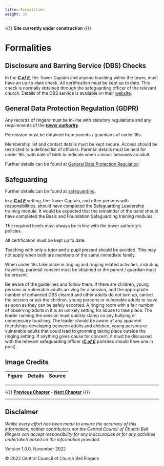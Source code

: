 ```yaml
---
title: Formalities
weight: 30
---
```


{{<hint danger>}}
**Site currently under construction**
{{</hint>}}
 
# Formalities 

## Disclosure and Barring Service (DBS) Checks 

In the ***[C of E](../170-glossary/#c-of-e)***, the Tower Captain and anyone teaching within the tower, must have an up-to-date check. All certification must be kept up to date. This check is normally obtained through the safeguarding officer of the relevant church. Details of the DBS service is available on their [website](https://www.gov.uk/government/organisations/disclosure-and-barring-service).

## General Data Protection Regulation (GDPR) 

Any records of ringers must be in-line with statutory regulations and any requirements of the ***[tower authority](../170-glossary/#authority)***.  

Permission must be obtained from parents / guardians of under 18s.  

Membership list and contact details must be kept secure. Access should be restricted to a defined list of officers. Parental details must be held for under 18s, with date of birth to indicate when a minor becomes an adult.  

Further details can be found at [General Data Protection Regulation](https://cccbr.org.uk/wp-content/uploads/2020/02/GDPR-Chris-Mew.pdf)

## Safeguarding 

Further details can be found at [safeguarding](https://cccbr.org.uk/safeguarding/). 

In a ***[C of E](../170-glossary/#c-of-e)*** setting, the Tower Captain, and other persons with responsibilities, should have completed the Safeguarding Leadership training module. It would be expected that the remainder of the band should have completed the Basic and Foundation Safeguarding training modules.  

The required levels must always be in line with the tower authority’s policies.   

All certification must be kept up to date. 

Teaching with only a tutor and a pupil present should be avoided. This may not apply when both are members of the same immediate family.  

When under 18s take place in ringing and ringing related activities, including travelling, parental consent must be obtained or the parent / guardian must be present.

Be aware of the guidelines and follow them. If there are children, young persons or vulnerable adults arriving for a session, and the appropriate number of enhanced DBS cleared and other adults do not turn up, cancel the session or ask the children, young persons or vulnerable adults to leave as soon as they can be safely escorted. A ringing room with a fair number of observing adults in it is an unlikely setting for abuse to take place. The leader running the session must quickly stamp on any bullying or unnecessary touching. The leader should be aware of any apparent friendships developing between adults and children, young persons or vulnerable adults that could lead to grooming taking place outside the ringing setting. If anything gives cause for concern, it must be discussed with the relevant safeguarding officer (***[C of E](../170-glossary/#c-of-e)*** parishes should have one in post). 

## Image Credits

| Figure | Details | Source |
| :---: | --- | --- |

----

{{<hint info>}}
**[Previous Chapter](../020-communication/)** - **[Next Chapter](../040-finance/)**
{{</hint>}}

----

## Disclaimer
 
*Whilst every effort has been made to ensure the accuracy of this information, neither contributors nor the Central Council of Church Bell Ringers can accept responsibility for any inaccuracies or for any activities undertaken based on the information provided.*

Version 1.0.0, November 2022

© 2022 Central Council of Church Bell Ringers

